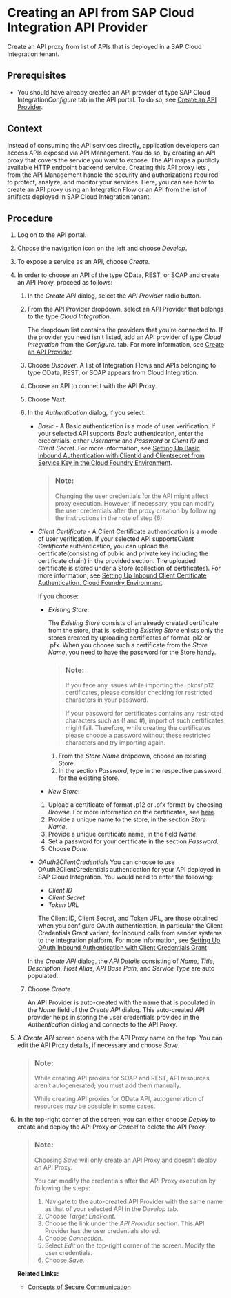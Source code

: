 <!-- loioaefbd743bee543f68b34a95be5f134c9 -->

# Creating an API from SAP Cloud Integration API Provider

Create an API proxy from list of APIs that is deployed in a SAP Cloud Integration tenant.



<a name="loioaefbd743bee543f68b34a95be5f134c9__prereq_uyp_vh1_hkb"/>

## Prerequisites

-   You should have already created an API provider of type SAP Cloud Integration*Configure* tab in the API portal. To do so, see [Create an API Provider](create-an-api-provider-6b263e2.md).



<a name="loioaefbd743bee543f68b34a95be5f134c9__context_q5f_b31_hkb"/>

## Context

Instead of consuming the API services directly, application developers can access APIs exposed via API Management. You do so, by creating an API proxy that covers the service you want to expose. The API maps a publicly available HTTP endpoint backend service. Creating this API proxy lets , from the API Management handle the security and authorizations required to protect, analyze, and monitor your services. Here, you can see how to create an API proxy using an Integration Flow or an API from the list of artifacts deployed in SAP Cloud Integration tenant.



## Procedure

1.  Log on to the API portal.

2.  Choose the navigation icon on the left and choose *Develop*.

3.  To expose a service as an API, choose *Create*.

4.  In order to choose an API of the type OData, REST, or SOAP and create an API Proxy, proceed as follows:

    1.  In the *Create API* dialog, select the *API Provider* radio button.

    2.  From the API Provider dropdown, select an API Provider that belongs to the type *Cloud Integration*.

        The dropdown list contains the providers that you’re connected to. If the provider you need isn’t listed, add an API provider of type *Cloud Integration* from the *Configure*. tab. For more information, see [Create an API Provider](https://help.sap.com/viewer/66d066d903c2473f81ec33acfe2ccdb4/Cloud/en-US/6b263e2c1b2d4d9ba20bcd7872eedd9e.html?q=Create%20an%20API%20Provider).

    3.  Choose *Discover*. A list of Integration Flows and APIs belonging to type OData, REST, or SOAP appears from Cloud Integration.

    4.  Choose an API to connect with the API Proxy.

    5.  Choose *Next*.

    6.  In the *Authentication* dialog, if you select:

        -   *Basic* - A Basic authentication is a mode of user verification. If your selected API supports *Basic* authentication, enter the credentials, either *Username* and *Password* or *Client ID* and *Client Secret*. For more information, see [Setting Up Basic Inbound Authentication with ClientId and Clientsecret from Service Key in the Cloud Foundry Environment](https://help.sap.com/viewer/368c481cd6954bdfa5d0435479fd4eaf/Cloud/en-US/647eeb3eca5d4c299009cacd1332247e.html).

            > ### Note:  
            > Changing the user credentials for the API might affect proxy execution. However, if necessary, you can modify the user credentials after the proxy creation by following the instructions in the note of step \(6\):

        -   *Client Certificate* - A Client Certificate authentication is a mode of user verification. If your selected API supports*Client Certificate* authentication, you can upload the certificate\(consisting of public and private key including the certificate chain\) in the provided section. The uploaded certificate is stored under a Store \(collection of certificates\). For more information, see [Setting Up Inbound Client Certificate Authentication, Cloud Foundry Environment](https://help.sap.com/viewer/368c481cd6954bdfa5d0435479fd4eaf/Cloud/en-US/7f84d16aa42741efb08dc9875743e47c.html).

            If you choose:

            -   *Existing Store*:

                The *Existing Store* consists of an already created certificate from the store, that is, selecting *Existing Store* enlists only the stores created by uploading certificates of format .p12 or .pfx. When you choose such a certificate from the *Store Name*, you need to have the password for the Store handy.

                > ### Note:  
                > If you face any issues while importing the .pkcs/.p12 certificates, please consider checking for restricted characters in your password.
                > 
                > If your password for certificates contains any restricted characters such as \(! and \#\), import of such certificates might fail. Therefore, while creating the certificates please choose a password without these restricted characters and try importing again.

                1.  From the *Store Name* dropdown, choose an existing Store.
                2.  In the section *Password*, type in the respective password for the existing Store.

            -   *New Store*:

            1.  Upload a certificate of format .p12 or .pfx format by choosing *Browse*. For more information on the certificates, see [here](https://help.sap.com/viewer/368c481cd6954bdfa5d0435479fd4eaf/Cloud/en-US/778c7e7835ff46408aafe0d499720dc7.html).
            2.  Provide a unique name to the store, in the section *Store Name*.
            3.  Provide a unique certificate name, in the field *Name*.
            4.  Set a password for your certificate in the section *Password*.
            5.  Choose *Done*.

        -   *OAuth2ClientCredentials* You can choose to use OAuth2ClientCredentials authentication for your API deployed in SAP Cloud Integration. You would need to enter the following:

            -   *Client ID*
            -   *Client Secret*
            -   *Token URL*

            The Client ID, Client Secret, and Token URL, are those obtained when you configure OAuth authentication, in particular the Client Credentials Grant variant, for Inbound calls from sender systems to the integration platform. For more information, see [Setting Up OAuth Inbound Authentication with Client Credentials Grant](https://help.sap.com/viewer/368c481cd6954bdfa5d0435479fd4eaf/Cloud/en-US/6c052ce62b27449385d3e75aeeb08f05.html) 


        In the *Create API* dialog, the *API Details* consisting of *Name*, *Title*, *Description*, *Host Alias*, *API Base Path*, and *Service Type* are auto populated.

    7.  Choose *Create*.

        An API Provider is auto-created with the name that is populated in the *Name* field of the *Create API* dialog. This auto-created API provider helps in storing the user credentials provided in the *Authentication* dialog and connects to the API Proxy.


5.  A *Create API* screen opens with the API Proxy name on the top. You can edit the API Proxy details, if necessary and choose *Save*.

    > ### Note:  
    > While creating API proxies for SOAP and REST, API resources aren’t autogenerated; you must add them manually.
    > 
    > While creating API proxies for OData API, autogeneration of resources may be possible in some cases.

6.  In the top-right corner of the screen, you can either choose *Deploy* to create and deploy the API Proxy or *Cancel* to delete the API Proxy.

    > ### Note:  
    > Choosing *Save* will only create an API Proxy and doesn't deploy an API Proxy.
    > 
    > You can modify the credentials after the API Proxy execution by following the steps:
    > 
    > 1.  Navigate to the auto-created API Provider with the same name as that of your selected API in the *Develop* tab.
    > 2.  Choose *Target EndPoint*.
    > 3.  Choose the link under the *API Provider* section. This API Provider has the user credentials stored.
    > 4.  Choose *Connection*.
    > 5.  Select *Edit* on the top-right corner of the screen. Modify the user credentials.
    > 6.  Choose *Save*.

    **Related Links:**

    -   [Concepts of Secure Communication](https://help.sap.com/viewer/368c481cd6954bdfa5d0435479fd4eaf/Cloud/en-US/35458089b5934f0ea49121c4ab5d6bb2.html)



